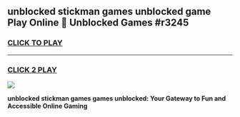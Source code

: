 
## unblocked stickman games unblocked game Play Online 👋 Unblocked Games #r3245
<h3>
<a href="https://premium.freeplayer.one?title=unblocked_stickman_games&ref=21F">CLICK TO PLAY</a></h3>
<hr>

<h3>
<a href="https://premium.freeplayer.one?title=unblocked_stickman_games&ref=21F">CLICK 2 PLAY</a>
  
</h3>

<a href="https://premium.freeplayer.one?title=unblocked_stickman_games&ref=21F/"><img src="https://clearcache.store/games.png"></a>


**unblocked stickman games games unblocked: Your Gateway to Fun and Accessible Online Gaming**
